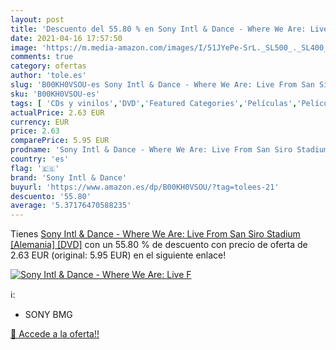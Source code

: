 ```yaml
---
layout: post
title: 'Descuento del 55.80 % en Sony Intl & Dance - Where We Are: Live F'
date: 2021-04-16 17:57:50
image: 'https://m.media-amazon.com/images/I/51JYePe-SrL._SL500_._SL400_.jpg'
comments: true
category: ofertas
author: 'tole.es'
slug: 'B00KH0VSOU-es Sony Intl & Dance - Where We Are: Live From San Siro...'
sku: 'B00KH0VSOU-es'
tags: [ 'CDs y vinilos','DVD','Featured Categories','Películas','Películas y TV','Pop','Videos musicales y conciertos','sony','sony intl & dance', ]
actualPrice: 2.63 EUR
currency: EUR
price: 2.63
comparePrice: 5.95 EUR
prodname: 'Sony Intl & Dance - Where We Are: Live From San Siro Stadium [Alemania] [DVD]'
country: 'es'
flag: '🇪🇸'
brand: 'Sony Intl & Dance'
buyurl: 'https://www.amazon.es/dp/B00KH0VSOU/?tag=tolees-21'
descuento: '55.80'
average: '5.37176470588235'
---
```


Tienes [Sony Intl & Dance - Where We Are: Live From San Siro Stadium [Alemania] [DVD]](https://www.amazon.es/dp/B00KH0VSOU/?tag=tolees-21) con un 55.80 % de descuento con precio de oferta de 2.63 EUR (original: 5.95 EUR) en el siguiente enlace!

[![Sony Intl & Dance - Where We Are: Live F](https://m.media-amazon.com/images/I/51JYePe-SrL._SL500_._SL400_.jpg)](https://www.amazon.es/dp/B00KH0VSOU/?tag=tolees-21)

ℹ️:

- SONY BMG

[🛒 Accede a la oferta!!](https://www.amazon.es/dp/B00KH0VSOU/?tag=tolees-21)
